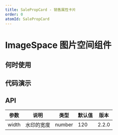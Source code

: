 ```yaml
---
title: SalePropCard - 销售属性卡片
order: 0
atomId: SalePropCard
---
```


# ImageSpace 图片空间组件

## 何时使用

## 代码演示

<code  title="基本使用" description="基本的销售属性卡片" src="./demos/basic.tsx" ></code>

## API

| 参数  | 说明       | 类型   | 默认值 | 版本  |
| ----- | ---------- | ------ | ------ | ----- |
| width | 水印的宽度 | number | 120    | 2.2.0 |
